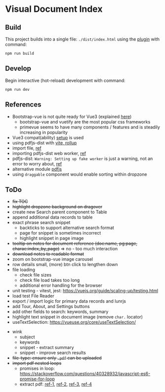 # Visual Document Index

## Build

This project builds into a single file: `./dist/index.html` using the [plugin](https://github.com/richardtallent/vite-plugin-singlefile) with command:

```
npm run build
```

## Develop

Begin interactive (hot-reload) development with command:

```
npm run dev
```

## References

* Bootstrap-vue is not quite ready for Vue3 (explained [here](https://bootstrap-vue.org/vue3))
  - bootstrap-vue and vuetify are the most popular css frameworks
  - primevue seems to have many components / features and is steadily increasing in popularity
* Vue3 compat(ability) [setup](https://stackblitz.com/edit/bootstrap-vue-with-compat?file=main.js) is used
* using pdfjs-dist with [vite, rollup](https://erindoyle.dev/using-pdfjs-with-vite/)
* import file, [ref](https://laracasts.com/discuss/channels/vue/how-to-import-a-js-file-in-vue)
* importing pdfjs-dist web worker, [ref](https://stackoverflow.com/questions/71551448/how-do-you-import-javascript-file-from-node-modules-into-react-using-vite)
* pdfjs-dist: `Warning: Setting up fake worker` is just a warning, not an error to worry about, [ref](https://stackoverflow.com/questions/74452371/pdfjs-what-is-a-fake-worker-how-to-solve-it)
* alternative module [pdfjs](https://github.com/rkusa/pdfjs)
* using `draggable` component would enable sorting within dropzone


## ToDo

  - ~~fix TOC~~
  - ~~highlight dropzone background on dragover~~
  - create new Search parent component to Table
  - append additional data records to table
  - exact phrase search snippet
    - backticks to support alternative search format
    - page for snippet is sometimes incorrect
    - highlight snippet in page image
  - ~~tooltip on notes for document reference (doc:name, pg:page, charac:index_by_page)~~ => no - too much interaction
  - ~~download notes to readable format~~
  - zoom on bootstrap-vue image carousel
  - row details small, (more) btn click to lengthen down
  - file loading
    + check file sizes
    + check file load takes too long
    + additional error handling for the browser
  - unit testing - vitest, jest: https://vuejs.org/guide/scaling-up/testing.html
  - load test File Reader
  - export / import logic for primary data records and lunrjs
  - add Tour, About, and Settings buttons
  - add other fields to search: keywords, summary
  - highlight text snippet in document image (remove `char.` locator)
  - useTextSelection: https://vueuse.org/core/useTextSelection/
* wink
  - subject
  - keywords
  - snippet - extract summary
  - snippet - improve search results
* ~~file-type: ensure only `.pdf` can be uploaded~~
* ~~import pdf nested loops~~
  - promises in loop: https://stackoverflow.com/questions/40328932/javascript-es6-promise-for-loop
  - extract pdf: [ref-1](https://stackoverflow.com/questions/1554280/how-to-extract-text-from-a-pdf-in-javascript?rq=3), [ref-2](https://stackoverflow.com/questions/40635979/how-to-correctly-extract-text-from-a-pdf-using-pdf-js), [ref-3](https://stackoverflow.com/questions/40482569/troubles-with-pdf-js-promises/40494019#40494019), [ref-4](https://stackoverflow.com/questions/61669405/forcing-a-function-to-wait-until-another-function-is-complete)